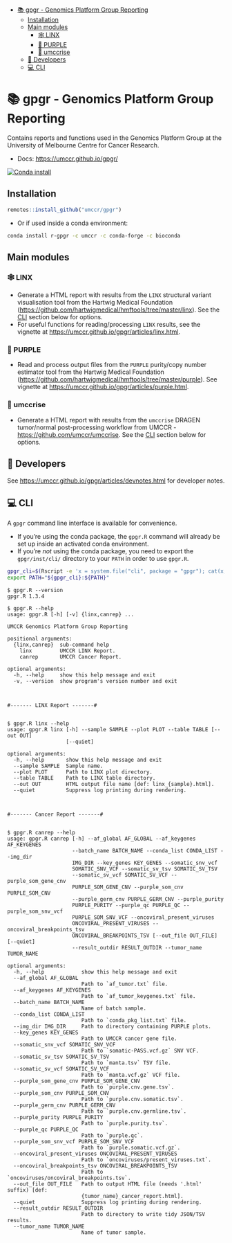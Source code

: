 
-   <a href="#-gpgr---genomics-platform-group-reporting"
    id="toc--gpgr---genomics-platform-group-reporting">📚 gpgr - Genomics
    Platform Group Reporting</a>
    -   <a href="#installation" id="toc-installation">Installation</a>
    -   <a href="#main-modules" id="toc-main-modules">Main modules</a>
        -   <a href="#id_-linx" id="toc-id_-linx">🕸 LINX</a>
        -   <a href="#id_-purple" id="toc-id_-purple">🔮 PURPLE</a>
        -   <a href="#id_-umccrise" id="toc-id_-umccrise">🐍 umccrise</a>
    -   <a href="#id_-developers" id="toc-id_-developers">🥳 Developers</a>
    -   <a href="#id_-cli" id="toc-id_-cli">💻 CLI</a>

<!-- README.md is generated from README.Rmd. Please edit that file -->

# 📚 gpgr - Genomics Platform Group Reporting

Contains reports and functions used in the Genomics Platform Group at
the University of Melbourne Centre for Cancer Research.

-   Docs: <https://umccr.github.io/gpgr/>

[![Conda
install](https://anaconda.org/umccr/r-gpgr/badges/installer/conda.svg)](https://anaconda.org/umccr/r-gpgr)

## Installation

``` r
remotes::install_github("umccr/gpgr")
```

-   Or if used inside a conda environment:

``` bash
conda install r-gpgr -c umccr -c conda-forge -c bioconda
```

## Main modules

### 🕸 LINX

-   Generate a HTML report with results from the `LINX` structural
    variant visualisation tool from the Hartwig Medical Foundation
    (<https://github.com/hartwigmedical/hmftools/tree/master/linx>). See
    the [CLI](#cli) section below for options.
-   For useful functions for reading/processing `LINX` results, see the
    vignette at <https://umccr.github.io/gpgr/articles/linx.html>.

### 🔮 PURPLE

-   Read and process output files from the `PURPLE` purity/copy number
    estimator tool from the Hartwig Medical Foundation
    (<https://github.com/hartwigmedical/hmftools/tree/master/purple>).
    See vignette at <https://umccr.github.io/gpgr/articles/purple.html>.

### 🐍 umccrise

-   Generate a HTML report with results from the `umccrise` DRAGEN
    tumor/normal post-processing workflow from UMCCR -
    <https://github.com/umccr/umccrise>. See the [CLI](#cli) section
    below for options.

## 🥳 Developers

See <https://umccr.github.io/gpgr/articles/devnotes.html> for developer
notes.

## 💻 CLI

A `gpgr` command line interface is available for convenience.

-   If you’re using the conda package, the `gpgr.R` command will already
    be set up inside an activated conda environment.
-   If you’re *not* using the conda package, you need to export the
    `gpgr/inst/cli/` directory to your `PATH` in order to use `gpgr.R`.

``` bash
gpgr_cli=$(Rscript -e 'x = system.file("cli", package = "gpgr"); cat(x, "\n")' | xargs)
export PATH="${gpgr_cli}:${PATH}"
```

    $ gpgr.R --version
    gpgr.R 1.3.4

    $ gpgr.R --help
    usage: gpgr.R [-h] [-v] {linx,canrep} ...

    UMCCR Genomics Platform Group Reporting

    positional arguments:
      {linx,canrep}  sub-command help
        linx         UMCCR LINX Report.
        canrep       UMCCR Cancer Report.

    optional arguments:
      -h, --help     show this help message and exit
      -v, --version  show program's version number and exit



    #------- LINX Report -------#


    $ gpgr.R linx --help
    usage: gpgr.R linx [-h] --sample SAMPLE --plot PLOT --table TABLE [--out OUT]
                       [--quiet]

    optional arguments:
      -h, --help       show this help message and exit
      --sample SAMPLE  Sample name.
      --plot PLOT      Path to LINX plot directory.
      --table TABLE    Path to LINX table directory.
      --out OUT        HTML output file name [def: linx_{sample}.html].
      --quiet          Suppress log printing during rendering.



    #------- Cancer Report -------#


    $ gpgr.R canrep --help
    usage: gpgr.R canrep [-h] --af_global AF_GLOBAL --af_keygenes AF_KEYGENES
                         --batch_name BATCH_NAME --conda_list CONDA_LIST --img_dir
                         IMG_DIR --key_genes KEY_GENES --somatic_snv_vcf
                         SOMATIC_SNV_VCF --somatic_sv_tsv SOMATIC_SV_TSV
                         --somatic_sv_vcf SOMATIC_SV_VCF --purple_som_gene_cnv
                         PURPLE_SOM_GENE_CNV --purple_som_cnv PURPLE_SOM_CNV
                         --purple_germ_cnv PURPLE_GERM_CNV --purple_purity
                         PURPLE_PURITY --purple_qc PURPLE_QC --purple_som_snv_vcf
                         PURPLE_SOM_SNV_VCF --oncoviral_present_viruses
                         ONCOVIRAL_PRESENT_VIRUSES --oncoviral_breakpoints_tsv
                         ONCOVIRAL_BREAKPOINTS_TSV [--out_file OUT_FILE] [--quiet]
                         --result_outdir RESULT_OUTDIR --tumor_name TUMOR_NAME

    optional arguments:
      -h, --help            show this help message and exit
      --af_global AF_GLOBAL
                            Path to `af_tumor.txt` file.
      --af_keygenes AF_KEYGENES
                            Path to `af_tumor_keygenes.txt` file.
      --batch_name BATCH_NAME
                            Name of batch sample.
      --conda_list CONDA_LIST
                            Path to `conda_pkg_list.txt` file.
      --img_dir IMG_DIR     Path to directory containing PURPLE plots.
      --key_genes KEY_GENES
                            Path to UMCCR cancer gene file.
      --somatic_snv_vcf SOMATIC_SNV_VCF
                            Path to `somatic-PASS.vcf.gz` SNV VCF.
      --somatic_sv_tsv SOMATIC_SV_TSV
                            Path to `manta.tsv` TSV file.
      --somatic_sv_vcf SOMATIC_SV_VCF
                            Path to `manta.vcf.gz` VCF file.
      --purple_som_gene_cnv PURPLE_SOM_GENE_CNV
                            Path to `purple.cnv.gene.tsv`.
      --purple_som_cnv PURPLE_SOM_CNV
                            Path to `purple.cnv.somatic.tsv`.
      --purple_germ_cnv PURPLE_GERM_CNV
                            Path to `purple.cnv.germline.tsv`.
      --purple_purity PURPLE_PURITY
                            Path to `purple.purity.tsv`.
      --purple_qc PURPLE_QC
                            Path to `purple.qc`.
      --purple_som_snv_vcf PURPLE_SOM_SNV_VCF
                            Path to `purple.somatic.vcf.gz`.
      --oncoviral_present_viruses ONCOVIRAL_PRESENT_VIRUSES
                            Path to `oncoviruses/present_viruses.txt`.
      --oncoviral_breakpoints_tsv ONCOVIRAL_BREAKPOINTS_TSV
                            Path to `oncoviruses/oncoviral_breakpoints.tsv`.
      --out_file OUT_FILE   Path to output HTML file (needs '.html' suffix) [def:
                            {tumor_name}_cancer_report.html].
      --quiet               Suppress log printing during rendering.
      --result_outdir RESULT_OUTDIR
                            Path to directory to write tidy JSON/TSV results.
      --tumor_name TUMOR_NAME
                            Name of tumor sample.

